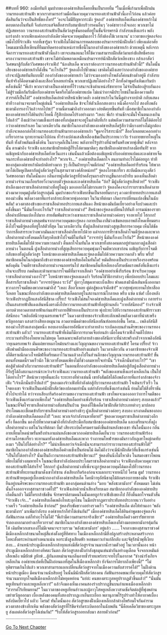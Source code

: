##บทที่ 960: ลงมือทันที
มุมปากขององค์ชายสิบเอ็ดยกขึ้นเป็นรอยยิ้ม “ในเมื่อพี่เก้ามาเพื่อฝึกฝนวานรทองสะท้านฟ้า พวกเราสามารถร่วมมือกันควบคุมวานรทองสะท้านฟ้าตัวนี้เอาไว้ก่อน แล้วค่อยตัดสินกันว่าจะเป็นสิทธิ์ของใคร!”
‘คงจะไม่มีปัญหากระมัง จู๋หลง!’
องค์ชายสิบเอ็ดเห็นองค์ชายเก้าไม่ตอบตกลงในทันที จึงส่งกระแสจิตสื่อสารกับสมาชิกบริวารคนอื่นๆ
‘องค์ชายวางใจเถอะ พวกเขาไม่ปฏิเสธหรอก วานรทองสะท้านฟ้าเป็นสัตว์อสูรชั้นยอดที่อยู่ในขั้นจักรพรรดิ กำลังรบแข็งแกร่ง พลังแกร่งกล้า หากเพียงแค่กองกำลังเดียวคิดจะควบคุมมันเอาไว้ ก็ยังต้องใช้เวลานาน’
แววตาของจู๋หลงจ้องเขม็งไปที่จ้าวเฟิง
จากที่เขารู้มา จ้าวเฟิงไม่ได้ผ่านการทดสอบของปรมาจารย์นักฝึกสัตว์ เพียงแต่อาศัยไหมเมฆาผีเสื้อเซียนที่ยืมมายึดครองตำแหน่งรายชื่อนี้ในกองกำลังขององค์ชายเก้า
ด้วยเหตุนี้ หลังจากจัดการวานรทองสะท้านฟ้าตัวนี้แล้ว เขาจะเสนอแนะให้ใช้ความสามารถฝึกสัตว์มาแย่งชิงสิทธิ์ครอบครองวานรทองสะท้านฟ้า
เขาจะไม่ทำผิดพลาดเหมือนปรมาจารย์นักฝึกสัตว์เหลียงซาง กล้าเอาสัตว์วิเศษมาสู้กับสัตว์วิเศษของจ้าวเฟิง!
“น้องสิบเอ็ด พวกเราต้องการวานรทองสะท้านฟ้าตัวนี้!”
ทันใดนั้น เสียงขององค์ชายเก้าก็ดังขึ้น
“อะไรกัน?”
จู๋หลงอึ้งไปชั่วขณะ เขาคิดไม่ถึงเลยว่ากองกำลังขององค์ชายเก้าจะปฏิเสธทันทีแบบนี้!
กองกำลังขององค์ชายเก้า ไม่ว่าจะมองอย่างไรพลังก็ค่อนข้างต่ำอยู่ดี
กำลังรบที่แท้จริงก็คือตาเฒ่าอิงและสืออวี่เหลยเท่านั้น
พวกเขาปฏิเสธได้อย่างไร? อีกทั้งคำพูดยังเหิมเกริมบ้าคลั่งเช่นนี้!
“พี่เก้า พวกเราต่างเป็นองค์ชายที่ไร้วาสนาจะชิงตำแหน่งรัชทายาท ไม่จำเป็นต้องสู้รบกันเอง ไม่สู้ร่วมมือกันรับมือกับองค์ชายเจ็ดหรือไม่ก็องค์ชายแปด ไม่แน่ว่าอาจมีประโยชน์ในเมืองความลับสวรรค์ก็เป็นได้!”
องค์ชายสิบเอ็ดเอ่ยด้วยสีหน้าเขียวคล้ำ
องค์ชายเก้าในวันนี้ดูต่างจากปกติ กลับแสดงท่าทีวางอำนาจบาตรใหญ่เช่นนี้
“องค์ชายสิบเอ็ด ข้าจะให้ตัวเลือกสองทาง หนึ่งคือจากไป สองทิ้งพลังชะตามังกรเอาไว้แล้วจากไปซะ!”
ยามนี้ตาเฒ่าอิงก้าวออกมา เอ่ยตัดบทขึ้นทันที
เมื่อสมาชิกในกองกำลังขององค์ชายเก้าได้ยินประโยคนี้ ก็รู้สึกปลอดโปร่งอย่างมาก
“เหอะ พี่เก้า ท่านชักจะมั่นใจในตนเองเกินไปแล้ว!”
ถึงแม้ว่าความแข็งแกร่งของทั้งกลุ่มเขาจะอยู่ในลำดับที่เก้า แต่พลังความสามารถก็ไม่ได้ด้อยไปกว่าองค์ชายเก้าเลย
ในเวลาเดียวกัน สมาชิกในกองกำลังขององค์ชายสิบเอ็ดรู้สึกว่ามีบางอย่างไม่ถูกต้อง กำลังจะหลอกล่อให้วานรทองสะท้านฟ้ามาทางองค์ชายเก้า
“พูดจาไร้สาระนัก!”
สืออวี่เหลยตะคอกอย่างเกรี้ยวกราด บุกทะยานนำไปก่อน ทั่วร่างเปล่งแสงสีเหลืองเข้มเป็นประกายแวววับ ร่างกายขยายใหญ่ในทันที ทั้งตัวพลันแข็งดั่งหิน ในบางจุดก็เป็นโลหะ พลังกายไร้รูปร่างที่น่าพรั่นพรึงพวยพุ่งขึ้น!
หลังจากนั้น ตาเฒ่าอิง จ้าวเฟิง และสมาชิกฝ่ายต่อสู้ก็รีบไล่ตามมาติดๆ
สมาชิกฝั่งองค์ชายเก้าลงมือทันที!
หากเผชิญหน้ากับองค์ชายสิบเอ็ดยังหวั่นเกรง เช่นนั้นแล้วเมื่อต้องเผชิญหน้ากับองค์ชายแปดและองค์ชายเจ็ด จนกระทั่งองค์ชายสี่จะทำอย่างไร?
“พวกเจ้า…”
องค์ชายสิบเอ็ดตกใจ ลนลานทำอะไรไม่ค่อยถูก
ท่าทีของกลุ่มองค์ชายเก้าผิดปกติอย่างมาก จู่ๆ ก็เป็นฝ่ายบุกโจมตีก่อน!
“องค์ชายสิบเอ็ดอย่ารีบร้อน ให้พวกเขาได้เปิดหูเปิดตากับฝูงสัตว์อสูรในสุสานราชวงศ์สักหน่อย!”
จู๋หลงโกรธเกรี้ยว สะบัดมือเอาถุงสัตว์วิเศษออกมา
ทันใดนั้นเอง กลิ่นอายฝูงสัตว์อสูรที่บ้าคลั่งรุนแรงปรากฏขึ้นกลางป่าทึบ
มองเห็นเสือดำลายม่วงจำนวนเกือบร้อยวิ่งวนรอบตัวจู๋หลงและองค์ชายสิบเอ็ด
“อ้อ? มีฝูงสัตว์อสูรเสียด้วย!”
จ้าวเฟิงชำเลืองมองราชาเสือดำลายม่วงที่อยู่ในฝูง
มองออกได้ไม่ยากเลยว่า จู๋หลงก็คงจะกำราบราชาเสือดำลายม่วงมาควบคุมฝูงสัตว์อสูรกลุ่มนี้
มุมปากของจ้าวเฟิงยกขึ้นเป็นรอยยิ้มบางๆ ดวงตาซ้ายทอประกายแสงสีทองม่วงขึ้น พลังดวงตาที่แกร่งกล้าทะลักพวยพุ่งออกมา
ในวินาทีต่อมา เกิดการเปลี่ยนแปลงขึ้นในฉับพลัน!
ดวงตาสองข้างของราชาเสือดำทอประกายแสงสีแดง สีหน้าของมันบิดเบี้ยวอย่างเจ็บปวดและบ้าคลั่งขึ้นมา
“นี่มันเรื่องอะไรกัน? ราชาเสือดำลายม่วง!”
สีหน้าของจู๋หลงเปลี่ยนไปทันที
อารมณ์ของราชาเสือดำเปลี่ยนแปลงไปมาก สายสัมพันธ์ระหว่างเขาและราชาเสือดำลายม่วงค่อยๆ จางหายไป
โฮกกก!
ราชาเสือดำลายม่วงหลุดพ้นจากการควบคุมของจู๋หลง กลายเป็นเงาสีม่วงเข้มหอบเอาพลังโหดเหี้ยมตรงดิ่งไปโจมตีจู๋หลงที่อยู่ใกล้ตัวที่สุด
ในเวลาเดียวกัน ทั้งฝูงเสือดำลายม่วงสูญเสียการควบคุม เห็นได้ชัดว่าการสื่อสารระหว่างพวกมันและราชาเสือดำก็หายไปด้วย
แต่จากการที่ราชาเสือดำโจมตีจู๋หลงและพวก เสือดำลายม่วงทั้งหมดก็เริ่มรุกคืบเข้าไปโจมตีในทันที
“อาจารย์จู๋ นี่มันเรื่องอะไรกัน?”
สีหน้าขององค์ชายสิบเอ็ดเต็มไปด้วยความหวาดกลัว ตื่นตกใจในทันใด พวกเขาทั้งสองคนตกอยู่ท่ามกลางฝูงเสือดำลายม่วง ในตอนนี้ ฝูงเสือดำลายม่วงที่สูญเสียการควบคุมพุ่งมาโจมตีพวกเขาก่อน
เผชิญกับการโจมตีกลับของทั้งฝูงสัตว์อสูร ใบหน้าขององค์ชายสิบเอ็ดและจู๋หลงเต็มไปด้วยความหวาดกลัว
พรึ่บ พรึ่บ!
สมาชิกคนอื่นในกลุ่มมาถึงข้างกายขององค์ชายสิบเอ็ดในทันใด!
หมัดสีทองเป็นประกายเรืองรองพร้อมพลังดุดัน โจมตีราชาเสือดำลายม่วงจนถอยร่นไป
สมาชิกคนอื่นที่เหลือเองก็สาดซัดแรงพลังที่แข็งแกร่งเกินจะเปรียบ กดดันและต้านทานการโจมตีที่มาจากเสือดำ
“องค์ชายอย่าเพิ่งรีบร้อน ข้าจะรีบควบคุมราชาเสือดำลายม่วงเอาไว้!”
ใบหน้าชราของจู๋หลงแดงก่ำ รีบร้อนใช้วิธีการต่างๆ เพื่อปลอบประโลมและสื่อสารกับราชาเสือดำ
“อาจารย์จู๋หลง ระวัง!”
ผู้อาวุโสชุดเทาตะเบ็งเสียง ฟาดแสงฝ่ามือเส้นหนึ่งออกมาขวางการโจมตีของพวกตาเฒ่าอิง!
“เหอะ สืออวี่เหลย คู่ต่อสู้ของเจ้าคือข้า!”
หวาฮุยพุ่งทะยานไปหาสืออวี่เหลย
ในขณะที่กองกำลังขององค์ชายสิบเอ็ดตกอยู่ในสถานการณ์โกลาหล
พรึ่บ แซ่ด แซ่ด!
เบื้องหลังจ้าวเฟิงปรากฏปีกแสงอัสนีสีชาด
เปรี๊ยะ!
จ้าวเฟิงไม่สนใจองค์ชายสิบเอ็ดและฝูงเสือดำลายม่วง กลายร่างเป็นแสงสายฟ้าสีแดงเส้นหนึ่งตรงดิ่งไปหาวานรทองสะท้านฟ้าที่อยู่ด้านหลัง
“กายอัสนีทอง!”
ร่างจ้าวเฟิงอาบด้วยลวดลายสายฟ้าแก่นแท้ร่างกายสีฟ้าทองเป็นประกาย พุ่งปะทะไปยังวานรทองสะท้านฟ้าราวเขาอัสนีทอง
“เพลิงอัสนีวายุเนตรเทพเจ้า!”
ในดวงตาซ้ายของจ้าวเฟิงทะลักเพลิงพลังดวงตาที่น่าสะพรึงขวัญออกมา แสงสว่างสีทองหมุนวน ลวดลายมืดดำของอัสนีลงทัณฑ์ลอยเอ่อขึ้น
โครม…
เพลิงอัสนีสีทองม่วงโปร่งแสงกลุ่มหนึ่ง หอบเอากลิ่นอายอัสนีเทวะทำลายล้าง ระเบิดลงบนส่วนศีรษะของวานรทองสะท้านฟ้า
ผลัวะ!
วานรทองสะท้านฟ้าที่เดิมก็มีอาการบาดเจ็บอ่อนล้า เมื่อโดนจ้าวเฟิงโจมตีไปสองกระบวนท่าก็ร้องโหยหวนไม่หยุด
โดยเฉพาะพลังทำลายล้างของอัสนีเทวะที่น่าสะพรึงกลัวจากเพลิงอัสนีวายุเนตรเทพเจ้า มันแผ่ขยายเผาไหม้บนร่างและวิญญาณของวานรทองสะท้านฟ้า!
โครม เปรี้ยง!
จ้าวเฟิงฟาดฝ่ามือลงบนศีรษะของวานรทองสะท้านฟ้าอย่างแม่นยำ
ในเวลาเดียวกัน ดวงตาซ้ายของจ้าวเฟิงก็ตีตราผนึกดวงใจทมิฬที่เตรียมเอาไว้นานแล้วลงไปในส่วนลึกของวิญญาณวานรทองสะท้านฟ้า!
ขั้นตอนทั้งหมดนี้รวดเร็วนัก ใช้เวลาทั้งหมดเพียงไม่กี่ช่วงลมหายใจเท่านั้น
“เจ้าเด็กนั่นทำอะไร?”
“เขาต่อสู้ตัวต่อตัวกับวานรทองสะท้านฟ้า!”
ในตอนที่กองกำลังขององค์ชายสิบเอ็ดต่อสู้กับฝูงเสือดำลายม่วง ก็รับรู้ได้ถึงสถานการณ์ระหว่างจ้าวเฟิงและวานรทองสะท้านฟ้า
“พลังของเขาแข็งแกร่งเหลือเกิน เป็นไปได้อย่างไร?”
สีหน้าหวาฮุยตื่นตะลึง
ระยะทางที่ห่างเช่นนี้ เขายังสัมผัสได้ถึงพลังกายที่แกร่งกล้าของจ้าวเฟิง
“เจ้าเด็กนั่นบ้าไปแล้ว!”
จู๋หลงมองจ้าวเฟิงที่กำลังต่อสู้กับวานรทองสะท้านฟ้า ใจเต้นระรัวเร็ว
ในใจของเขา จ้าวเฟิงเป็นแค่นักฝึกสัตว์ของปลอมเท่านั้น
แต่กำลังรบที่แข็งแกร่งเช่นนี้ ย่อมไม่ใช่สิ่งที่ราชันทั่วไปจะทำได้
ทว่าจากเสียงกรีดร้องคำรามของวานรทองสะท้านฟ้า เขาก็พอจะมองออกว่าการโจมตีของจ้าวเฟิงแข็งแกร่งมากเพียงใด!
“องค์ชายสิบเอ็ดอย่างเพิ่งรีบร้อน ราชาเสือดำลายม่วงค่อยๆ สงบลงแล้ว!”
ในขณะที่จิตใจราชาเสือดำลายม่วงสับสนปั่นป่วน จู๋หลงก็ใช้เคล็ดวิชาฝึกสัตว์ประเภทต่างๆ มาปลอบประโลมและเชื่อมเข้ากับราชาเสือดำลายม่วงอย่างช้าๆ
ฝูงเสือดำลายม่วงค่อยๆ สงบลง
แรงกดดันของกองกำลังองค์ชายสิบเอ็ดลดลงไป!
“เหอะ พวกเจ้ากำลังรนหาที่ตาย!”
จู๋หลงควบคุมราชาเสือดำลายม่วงอีกครั้ง ยืดอกขึ้น มองไปที่พวกตาเฒ่าอิงที่กำลังประมือกับสมาชิกขององค์ชายสิบเอ็ด และเตรียมจะสั่งฝูงเสือดำลายม่วง
แต่ในวินาทีต่อมา
บึ้ม!
เสียงระเบิดโครมครามดังขึ้นด้านหลังของเขา ทันใดนั้นเอง กลิ่นอายเหี้ยมโหดน่าพรั่นพรึงทำเอาแผ่นหลังของพวกองค์ชายสิบเอ็ดเย็นวาบ
วานรทองสะท้านฟ้าร้องคำรามโกรธเกรี้ยว ทะยานมายังองค์ชายสิบเอ็ดและพวก ร่างกายมโหฬารของมันราวกับภูเขาใหญ่กดทับลงมา
“เป็นไปได้อย่างไร?”
“ไม่น่าเชื่อเลยว่าเจ้าเด็กนั่นจะสามารถกำราบวานรทองสะท้านฟ้าได้!”
สมาชิกในกองกำลังขององค์ชายสิบเอ็ดค้างแข็งเป็นท่อนไม้
คิดไม่ถึงว่าจะมีนักฝึกสัตว์ที่แข็งแกร่งเช่นนี้
“เป็นไปได้อย่างไร? นั่นเป็นถึงวานรทองสะท้านฟ้าเชียวนะ!”
จู๋หลงยืนนิ่งไม่ไหวติง ในสมองขาวโพลน
เพียงไม่กี่ช่วงลมหายใจ ในขณะที่เขากำลังปลอบประโลมราชาเสือดำลายม่วง จ้าวเฟิงกลับควบคุมวานรทองสะท้านฟ้าได้สำเร็จ!
โฮกกก!
ฝูงเสือดำลายม่วงที่เพิ่งจะถูกจู๋หลงควบคุมได้มองไปที่วานรทองสะท้านฟ้าที่ทะยานเข้ามาดั่งเขาไท่ซาน ส่งเสียงกรีดร้องก่อนจะแตกกระจายหนีไป
โครม ตูม!
วานรทองสะท้านฟ้าหยุดอยู่เบื้องหน้ากองกำลังองค์ชายสิบเอ็ด โดยมีวายุอัสนีธาตุไม้ล้อมรอบกายของมัน
จ้าวเฟิงยืนอยู่บนศีรษะของวานรทองสะท้านฟ้า มองกลุ่มคนด้านล่าง
“มอบ ‘พลังชะตามังกร’ ทั้งหมดมา ไม่เช่นนั้นก็จงออกจากสุสานราชวงศ์ไป!”
จ้าวเฟิงเอ่ยด้วยน้ำเสียงเรียบเฉย
สมาชิกกองกำลังขององค์ชายสิบเอ็ดตื่นกลัว ไม่มีใครกล้าขัดขืน
จักรพรรดิสามคนในนั้นเคยถูกจ้าวเฟิงชิงของไป ก็ยิ่งตื่นตกใจจนตัวสั่น
“จ้าวเฟิง เจ้า…”
องค์ชายสิบเอ็ดเพลิงโทสะลุกโชน ในมือปรากฏตราประทับทอประกายแวววับอย่างรวดเร็ว
“องค์ชายสิบเอ็ด ช้าก่อน!”
จู๋หลงรีบขัดขวางอย่างรวดเร็ว “องค์ชายสิบเอ็ด ต่อให้ท่านเอา ‘พลังชะตามังกร’ มาเพิ่มกำลังรบ องค์ชายเก้าก็ทำได้เช่นกัน!”
เมื่อองค์ชายสิบเอ็ดได้ยินคำพูดของจู๋หลงจึงกัดฟันกรอด แต่ก็ทำอะไรไม่ได้!
“พี่เก้ามีความสามารถจริงเชียว!”
องค์ชายสิบเอ็ดล้วงตรารัชทายาทจำลองออกมาอย่างเกรี้ยวกราด!
สมาชิกในกองกำลังขององค์ชายสิบเอ็ดเองก็ต่างมอบหยกมังกรคุ้มกันให้ เดิมทีพวกเขาเองก็ไม่มีเจตนาจะรวบรวม ‘พลังชะตามังกร’ อยู่แล้ว
……
ใจกลางของสุสานราชวงศ์ มีเมืองเหล็กกล้าขนาดใหญ่สี่แห่งตั้งอยู่สี่ทิศทาง
ในเมืองเหล็กกล้ามีสิ่งปลูกสร้างประหลาดสร้างจากโลหะตั้งตระหง่านอย่างหนาแน่น หอระฆังสูงเสียดฟ้า หอชมดาวเก่าแก่ลึกลับ และจัตุรัสน้ำพุที่เงียบสงบ…
ด้านหน้าประตูเมืองเหล็กกล้าทุกแห่งมีสัตว์อสูรจำนวนมากนั่งรวมตัวอยู่
ในเวลานั้นเอง หน้าประตูเมืองเหล็กกล้าทางทิศตะวันตก
สัตว์อสูรสองฝั่งกำลังชุลมุนเข่นฆ่ากันอย่างดุเดือด จิ้งจอกเหมันต์ เสือเพลิง หมียักษ์ งูยักษ์…สู้กันอลหม่านจนกลิ่นอายชั่วร้ายแพร่กระจายไปในอากาศ
“ช่างน่ารังเกียจเหลือเกิน องค์ชายแปดที่เป็นฝั่งอ่อนแอที่สุดในสี่เมืองเหล็กกล้า ยังจัดการได้ยากถึงเพียงนี้!”
“ไม่ยุติธรรมเกินไปแล้ว พวกเขาสามารถแลกเปลี่ยนสัตว์อสูรจากในเมืองความลับสวรรค์ได้!”
ในฝั่งด้านหน้าประตูเมือง มีคนจำนวนนับสิบอยู่ ในนั้นมีนักฝึกสัตว์สองคน กัดฟันกรอดขณะที่ควบคุมให้สัตว์อสูรจำนวนมากบุกโจมตีเมืองเหล็กกล้าไม่หยุดหย่อน
“แย่ล่ะ คนของตระกูลหยูปรากฏตัวขึ้นแล้ว!”
“นั่นมันหยูเทียนฮ่าวและหยูเหลิ่งหวา!”
แล้วจึงมองเห็นเงาคนสองร่างปรากฏขึ้นบนกำแพงเมืองเหล็กกล้า
“สวรรค์ไร้เทียมทาน!”
ในแววตาของหยูเทียนฮ่าวและผู้อาวุโสหยูเหลิ่งหวาสาดซัดจิตต่อสู้ที่พุ่งพล่านเขย่าขวัญออกมา เบื้องหลังของคนทั้งสองปรากฏเงาเย็นยะเยือก พลานุภาพไร้รูปร่างทำให้อากาศเบื้องหลังบิดเบี้ยวไป
ผลัวะ โครม!
ทันใดนั้นเอง สัตว์อสูรของฝั่งเมืองเหล็กกล้าต่างก็พร้อมใจกันคำราม ดวงตาสองข้างฮึกเหิม พลังของสัตว์อสูรที่ไร้ขีดจำกัดระเบิดออกในฉับพลัน
“นี่คือเคล็ดวิชาของตระกูลหยู ส่งผลต่อสัตว์อสูรได้เช่นกัน!”
“รีบให้สัตว์อสูรถอยกลับมา สลายตัวก่อน!”
…………………………………..


[Go To Next Chapter]( ./198.md)